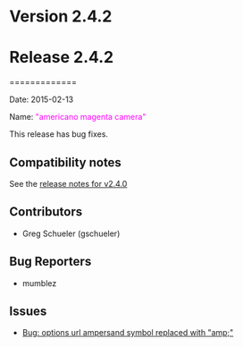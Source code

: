 # Version 2.4.2



# Release 2.4.2
=============

Date: 2015-02-13

Name: <span style="color: magenta"><span class="glyphicon glyphicon-camera"></span> "americano magenta camera"</span>

This release has bug fixes.

## Compatibility notes

See the [release notes for v2.4.0](http://rundeck.org/2.4.0/history/2_x/version-2.4.0.html)

## Contributors

* Greg Schueler (gschueler)

## Bug Reporters

* mumblez

## Issues

* [Bug: options url ampersand symbol replaced with "amp;"](https://github.com/rundeck/rundeck/issues/1101)
